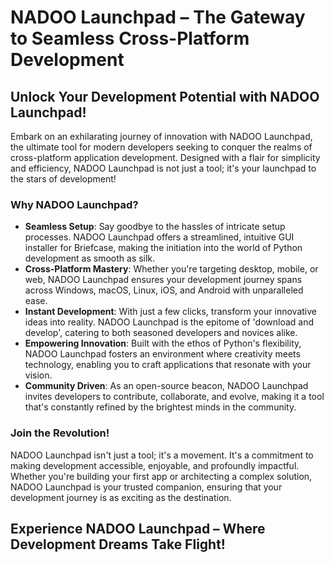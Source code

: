 # NADOO Launchpad – The Gateway to Seamless Cross-Platform Development

## Unlock Your Development Potential with NADOO Launchpad!

Embark on an exhilarating journey of innovation with NADOO Launchpad, the ultimate tool for modern developers seeking to conquer the realms of cross-platform application development. Designed with a flair for simplicity and efficiency, NADOO Launchpad is not just a tool; it's your launchpad to the stars of development!

### Why NADOO Launchpad?

- **Seamless Setup**: Say goodbye to the hassles of intricate setup processes. NADOO Launchpad offers a streamlined, intuitive GUI installer for Briefcase, making the initiation into the world of Python development as smooth as silk.
- **Cross-Platform Mastery**: Whether you're targeting desktop, mobile, or web, NADOO Launchpad ensures your development journey spans across Windows, macOS, Linux, iOS, and Android with unparalleled ease.
- **Instant Development**: With just a few clicks, transform your innovative ideas into reality. NADOO Launchpad is the epitome of 'download and develop', catering to both seasoned developers and novices alike.
- **Empowering Innovation**: Built with the ethos of Python's flexibility, NADOO Launchpad fosters an environment where creativity meets technology, enabling you to craft applications that resonate with your vision.
- **Community Driven**: As an open-source beacon, NADOO Launchpad invites developers to contribute, collaborate, and evolve, making it a tool that's constantly refined by the brightest minds in the community.

### Join the Revolution!

NADOO Launchpad isn't just a tool; it's a movement. It's a commitment to making development accessible, enjoyable, and profoundly impactful. Whether you're building your first app or architecting a complex solution, NADOO Launchpad is your trusted companion, ensuring that your development journey is as exciting as the destination.

## Experience NADOO Launchpad – Where Development Dreams Take Flight!

